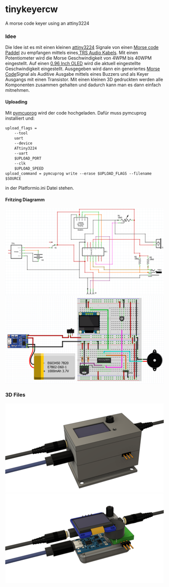 # tinykeyercw
A morse code keyer using an attiny3224
### Idee

Die Idee ist es mit einen kleinen [attiny3224](https://ww1.microchip.com/downloads/en/DeviceDoc/ATtiny3224-3226-3227-Data-Sheet-DS40002345A.pdf) Signale von einen [Morse code Paddel](https://www.google.com/search?num=10&client=opera-gx&hs=34a&sca_esv=35aa2c76c27153e3&udm=2&sxsrf=ADLYWIJNDN7UjPOz0VhaK0SqfWdCEP65fw:1734516989521&q=Morse+code+paddle&spell=1&sa=X&ved=2ahUKEwjJqpGoi7GKAxWI_rsIHbHGCxgQBSgAegQIBxAB&biw=1879&bih=961&dpr=1) zu empfangen mittels eines[ TRS Audio Kabels](https://www.google.com/search?num=10&client=opera-gx&hs=Jlv&sca_esv=35aa2c76c27153e3&sxsrf=ADLYWILwK7m34vGVwkyYpZV38UtCFHoV7g:1734517048844&q=TRS+Audio+Cable+3.5mm&udm=2&fbs=AEQNm0A6bwEop21ehxKWq5cj-cHaRtK5aHdXzYJtdBHDF1RovJ9x8AQTQtMnrHD1E_-ebSulVWrhUCbGu8iEVaF0zSn6NU2lvqLFoxAnZFG4MnqiLoXjVIOPOqk_dq3zjUKhvpR5jvfgcfddzTBfuJAT4bnCLbkfO344NmvQCTZvVF8nPLie62kJthQygxBflQQ9mTuU3NAD&sa=X&ved=2ahUKEwjBkLbEi7GKAxU0gf0HHZ-iJRwQtKgLegQIFxAB&biw=1879&bih=961&dpr=1#vhid=Dzf5uwzuh5V89M&vssid=mosaic). 
Mit einen Potentiometer wird die Morse Geschwindigkeit von 4WPM bis 40WPM eingestellt.
Auf einen [0.96 Inch OLED](https://www.amazon.de/AZDelivery-Display-Arduino-Raspberry-gratis/dp/B01L9GC470?__mk_de_DE=ÅMÅŽÕÑ&crid=1NSYHKD7MIZ1Y&dib=eyJ2IjoiMSJ9.R54k2LtwFBVEaKZM9DrYvOVqCzH6gYfAX2oL11jytvHHWMZBUvQoGgzcOYKEEyyJioMKEtEIN98uU7nZDAr1wlA-Z5-FRVl6J0uX6i1eC2lcOhDumDB5jq201ooN_mxqo6m8SBv_H1Z_qib0SPZd9y4subcLMX5zkaiK3ooJgzlicLfW26n_SHiZlBzXAZy6ZJv1VcPlAGjPXoHVzNVbV1YkRvMb8YXhLBB2h-sU6kw.o5Ge-RLWhK1o79UA5647Tvx1vCDhO7gEbPWJY2UTD2c&dib_tag=se&keywords=0.96+Inch+OLED&nsdOptOutParam=true&qid=1734517252&sprefix=0.96+inch+oled%2Caps%2C151&sr=8-2) wird die aktuell eingestellte Geschwindigkeit eingestellt. 
Ausgegeben wird dann ein generiertes [Morse Code](https://de.wikipedia.org/wiki/Morsecode)Signal als Auditive Ausgabe mittels eines Buzzers und als Keyer Ausgangs mit einen Transistor. 
Mit einen kleinen 3D gedruckten werden alle Komponenten zusammen gehalten und dadurch kann man es dann einfach mitnehmen. 

#### Uploading 

Mit [pymcuprog](https://pypi.org/project/pymcuprog/) wird der code hochgeladen. Dafür muss pymcuprog installiert und:
```
upload_flags =
    --tool
    uart
    --device
    ATtiny3224
    --uart
    $UPLOAD_PORT
    --clk
    $UPLOAD_SPEED
upload_command = pymcuprog write --erase $UPLOAD_FLAGS --filename $SOURCE
```
 in der Platformio.ini Datei stehen.

#### Fritzing Diagramm

![image](fritzing/fritzing%20drawing%20schematics%20image.PNG)
![image](fritzing/fritzing%20drawing%20image.PNG)

### 3D Files
![image](img/CW%20Keyer%20case%20v101.png)
![imageno](img/CW%20Keyer%20case%20v101%20no.png)